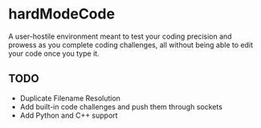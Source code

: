 # hardModeCode
A user-hostile environment meant to test your coding precision and prowess as you complete coding challenges, all without being able to edit your code once you type it.

## TODO
- Duplicate Filename Resolution
- Add built-in code challenges and push them through sockets
- Add Python and C++ support